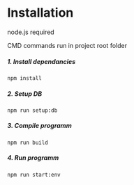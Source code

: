 # Installation

node.js required

CMD commands run in project root folder

##### 1. Install dependancies 

    npm install

##### 2. Setup DB

    npm run setup:db

##### 3. Compile programm

    npm run build

##### 4. Run programm

    npm run start:env
